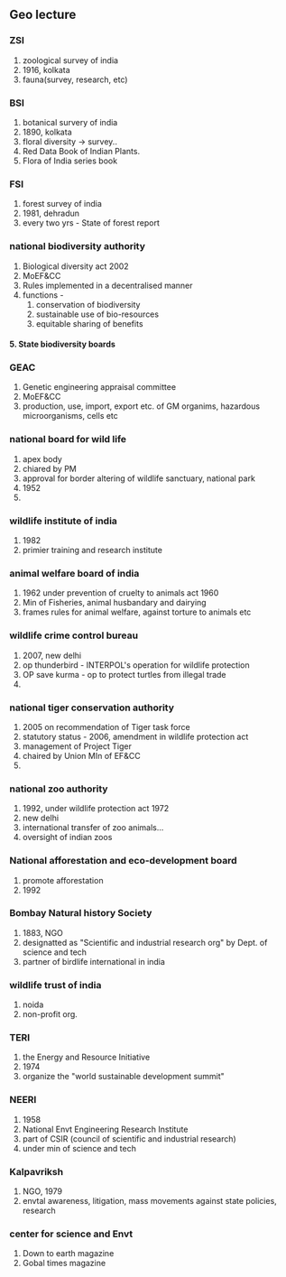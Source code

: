 ## Geo lecture
### ZSI
1. zoological survey of india
2. 1916, kolkata
3. fauna(survey, research, etc)
### BSI
1. botanical survery of india
2. 1890, kolkata
3. floral diversity -> survey..
4. Red Data Book of Indian Plants.
5. Flora of India series book

### FSI
1. forest survey of india
2. 1981, dehradun
3. every two yrs - State of forest report

### national biodiversity authority
1. Biological diversity act 2002
2. MoEF&CC
3. Rules implemented in a decentralised manner
4. functions - 
	1. conservation of biodiversity
	2. sustainable use of bio-resources
	3. equitable sharing of benefits
#### 5. State biodiversity boards

### GEAC
1. Genetic engineering appraisal committee
2. MoEF&CC
3. production, use, import, export etc. of GM organims, hazardous microorganisms, cells etc

### national board for wild life
1. apex body
2. chiared by PM
3. approval for border altering of wildlife sanctuary, national park
4. 1952
5. 
### wildlife institute of india
1. 1982
2. primier training and research institute
### animal welfare board of india
1. 1962 under prevention of cruelty to animals act 1960
2. Min of Fisheries, animal husbandary and dairying
3. frames rules for animal welfare, against torture to animals etc
### wildlife crime control bureau
1. 2007,  new delhi
2. op thunderbird - INTERPOL's operation for wildlife protection
3. OP save kurma - op to protect turtles from illegal trade
4. 
### national tiger conservation authority
1. 2005 on recommendation of Tiger task force
2. statutory status - 2006, amendment in wildlife protection act
3. management of Project Tiger
4. chaired by Union MIn of EF&CC
5. 
### national zoo authority
1. 1992, under wildlife protection act 1972
2. new delhi
3. international transfer of zoo animals...
4. oversight of indian zoos

### National afforestation and eco-development board
1. promote afforestation
2. 1992
### Bombay Natural history Society
1. 1883, NGO
2. designatted as "Scientific and industrial research org" by Dept. of science and tech
3. partner of birdlife international in india

### wildlife trust of india
1. noida
2. non-profit org.
### TERI
1. the Energy and Resource Initiative
2. 1974
3. organize the "world sustainable development summit"

### NEERI
1. 1958
2. National Envt Engineering Research Institute
3. part of CSIR (council of scientific and industrial research)
4. under min of science and tech
### Kalpavriksh
1. NGO, 1979
2. envtal awareness, litigation, mass movements against state policies, research
### center for science and Envt
1. Down to earth magazine
2. Gobal times magazine
